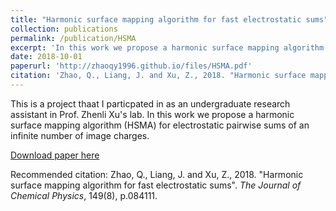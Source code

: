 ```yaml
---
title: "Harmonic surface mapping algorithm for fast electrostatic sums"
collection: publications
permalink: /publication/HSMA
excerpt: 'In this work we propose a harmonic surface mapping algorithm (HSMA) for electrostatic pairwise sums of an infinite number of image charges.'
date: 2018-10-01
paperurl: 'http://zhaoqy1996.github.io/files/HSMA.pdf'
citation: 'Zhao, Q., Liang, J. and Xu, Z., 2018. "Harmonic surface mapping algorithm for fast electrostatic sums". <i>The Journal of Chemical Physics</i>, 149(8), p.084111.'
---
```

This is a project thaat I particpated in as an undergraduate research assistant in Prof. Zhenli Xu's lab. In this work we propose a harmonic surface mapping algorithm (HSMA) for electrostatic pairwise sums of an infinite number of image charges.

[Download paper here](http://zhaoqy1996.github.io/files/HSMA.pdf)

Recommended citation: Zhao, Q., Liang, J. and Xu, Z., 2018. "Harmonic surface mapping algorithm for fast electrostatic sums". <i>The Journal of Chemical Physics</i>, 149(8), p.084111.
